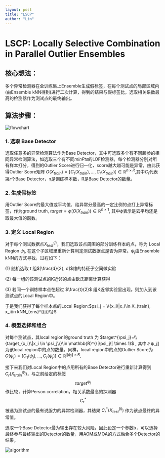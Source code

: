 ```yaml
---
layout: post
title: "LSCP"
author: "Lin"
---
```


# LSCP: Locally Selective Combination in Parallel Outlier Ensembles

## 核心想法：

多个异常检测器在全训练集上Ensemble生成假标签，在每个测试点的局部区域内(由Ensemble kNN得到)进行二次计算，得到的结果与假标签比，选取相关系数最高的检测器作为测试点的最终输出。

## 算法步骤：

![flowchart](/sdnanjing.github.io/assets/imgs/flowchart.png)

### 1. 选取 Base Detector

选取任意多的异常检测算法作为Base Detector，其中可选取多个有不同超参的相同异常检测算法，如选取三个有不同$minPts$的LOF检测器，每个检测器分别对所有样本打分，得到的Outlier Score进行归一化，score越大越可能是异常，由此获得Outlier Score矩阵  $O(X_{train})=[C_1(X_{train}),...,C_r(X_{train})]\in \mathbb{R}^{n\times R}$,其中$C_r$代表第$r$个Base Detector，n是训练样本数，R是Base Detector的数量。

### 2. 生成假标签

用Outlier Score的最大值或平均值，给异常分最高的一定比例的点打上异常标签，作为ground truth, $target = \phi (O(X_{train}))\in \mathbb{R} ^{n\times 1}$, 其中$\phi$表示是去平均还是取最大值的函数。 

### 3. 定义 Local Region

对于每个测试数据点$X_{test}^{(j)}$，我们选取该点周围的部分训练样本的点，称为 Local Region $\psi _j$, 在这个子区域里重新计算判定测试数据点是否为异常。$\psi _j$由Ensemble kNN的方式寻找，过程如下：

(1) 随机选取 $t$ 组$[\frac{d}{2}, d]$维的特征子空间做实验

(2) 每一组的该测试点的K近邻的点由欧氏距离计算获得

(3) 若同一个训练样本点在超过 $\frac{t}{2}$ 组K近邻实验里出现，则加入到该测试点的Local Region中。

于是我们获得了每个样本点的Local Region:$psi_j = \\{x_i\|x_i\in X_{train}, x_i\in kNN_{ens}^{(j)}\\}$

### 4. 模型选择和组合

对每个测试点，其local region的ground truth 为 $target^{\psi_j}=\\{target_{x_i}\|x_i \in \psi_j\\}\in \mathbb{R}^{\|\psi_j\| \times 1}$ , 其中$\|\psi \_j\|$ 为该local region中的点的数量。同样，local region中的点的Outlier Score为$O(\psi_j)=[C_1(\psi_j),...,C_r(\psi_j)]\in \mathbb{R}^{\|\psi_j\| \times R}$. 

接下来我们对Local Region中的点用所有的Base Detector进行重新计算得到$C_r(X_{train}^{\psi_j})$，与之前给定的标签 $$target^{\psi_j}$$作比较，计算Person correlation。相关系数最高的探测器 $$C_r^*$$ 被选为测试点的最有说服力的异常检测器，其结果 $C_r^*(X_{test}^{(j)})$ 作为该点最终的异常值。

选取一个Base Detector最为输出存在较大风险，因此设定一个参数b，可以选择最终参与最终输出的Detector的数量，用AOM或MOA的方式融合多个Detector的结果。

![algorithm](/sdnanjing.github.io/assets/imgs/algorithm.png)

